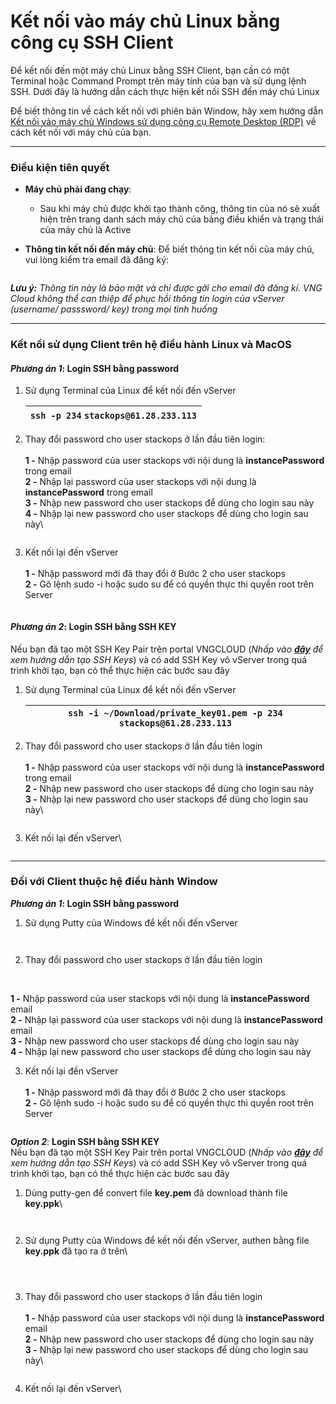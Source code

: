 # Kết nối vào máy chủ Linux bằng công cụ SSH Client

Để kết nối đến một máy chủ Linux bằng SSH Client, bạn cần có một Terminal hoặc Command Prompt trên máy tính của bạn và sử dụng lệnh SSH. Dưới đây là hướng dẫn cách thực hiện kết nối SSH đến máy chủ Linux

Để biết thông tin về cách kết nối với phiên bản Window, hãy xem hướng dẫn [Kết nối vào máy chủ Windows sử dụng công cụ Remote Desktop (RDP)](ket-noi-vao-may-chu-windows-su-dung-cong-cu-remote-desktop-rdp.md) về cách kết nối với máy chủ của bạn.

***

### **Điều kiện tiên quyết** <a href="#ketnoivaomaychulinuxbangcongcusshclient-dieukientienquyet" id="ketnoivaomaychulinuxbangcongcusshclient-dieukientienquyet"></a>

* **Máy chủ phải đang chạy**:
  * Sau khi máy chủ được khởi tạo thành công, thông tin của nó sẽ xuất hiện trên trang danh sách máy chủ của bảng điều khiển và trạng thái của máy chủ là Active
*   **Thông tin kết nối đến máy chủ**: Để biết thông tin kết nối của máy chủ, vui lòng kiểm tra email đã đăng ký:

    <figure><img src="../../../../.gitbook/assets/image (12) (1) (1) (1) (1) (1) (1) (1) (1) (1) (1) (1).png" alt=""><figcaption></figcaption></figure>

_**Lưu ý:** Thông tin này là bảo mật và chỉ được gởi cho email đã đăng kí. VNG Cloud không thể can thiệp để phục hồi thông tin login của vServer (username/ passsword/ key) trong mọi tình huống_

***

### **Kết nối sử dụng Client trên hệ điều hành Linux và MacOS** <a href="#ketnoivaomaychulinuxbangcongcusshclient-ketnoisudungclienttrenhedieuhanhlinuxvamacos" id="ketnoivaomaychulinuxbangcongcusshclient-ketnoisudungclienttrenhedieuhanhlinuxvamacos"></a>

#### _**Phương án 1**_: **Login SSH bằng password** <a href="#ketnoivaomaychulinuxbangcongcusshclient-phuongan1-loginsshbangpassword" id="ketnoivaomaychulinuxbangcongcusshclient-phuongan1-loginsshbangpassword"></a>

1.  Sử dụng Terminal của Linux để kết nối đến vServer

    | `ssh -p 234` `stackops@61.28.233.113` |
    | ------------------------------------- |
2.  Thay đổi password cho user stackops ở lần đầu tiên login:\
    \
    **1 -** Nhập password của user stackops với nội dung là **instancePassword** trong email\
    **2 -** Nhập lại password của user stackops với nội dung là **instancePassword** trong email\
    **3 -** Nhập new password cho user stackops để dùng cho login sau này\
    **4 -** Nhập lại new password cho user stackops để dùng cho login sau này\


    <figure><img src="../../../../.gitbook/assets/image (1) (1) (1) (1) (1) (1) (1) (1) (1) (1) (1) (1) (1) (1) (1) (1) (1) (1) (1) (1) (1) (1) (1) (1) (1) (1) (1) (1) (1) (1) (1) (1) (1) (1) (1) (1) (1) (1) (1) (1) (1) (1) (1).png" alt=""><figcaption></figcaption></figure>
3.  Kết nối lại đến vServer\
    \
    **1 -** Nhập password mới đã thay đổi ở Bước 2 cho user stackops\
    **2 -** Gõ lệnh sudo -i hoặc sudo su để có quyền thực thi quyền root trên Server

    <figure><img src="../../../../.gitbook/assets/image (2) (1) (1) (1) (1) (1) (1) (1) (1) (1) (1) (1) (1) (1) (1) (1) (1) (1) (1) (1) (1) (1) (1) (1) (1) (1) (1) (1) (1) (1).png" alt=""><figcaption></figcaption></figure>

#### _**Phương án 2**_: **Login SSH bằng SSH KEY** <a href="#ketnoivaomaychulinuxbangcongcusshclient-phuongan2-loginsshbangsshkey" id="ketnoivaomaychulinuxbangcongcusshclient-phuongan2-loginsshbangsshkey"></a>

Nếu bạn đã tạo một SSH Key Pair trên portal VNGCLOUD (_Nhấp vào_ [_**đây**_](https://docs.vngcloud.vn/display/ONVINA/SSH+Keys+HCM+03) _để xem hướng dẫn tạo SSH Keys_) và có add SSH Key vô vServer trong quá trình khởi tạo, bạn có thể thực hiện các bước sau đây

1.  Sử dụng Terminal của Linux để kết nối đến vServer

    | `ssh -i ~/Download/private_key01.pem -p 234` `stackops@61.28.233.113` |
    | --------------------------------------------------------------------- |
2.  Thay đổi password cho user stackops ở lần đầu tiên login\
    \
    **1 -** Nhập password của user stackops với nội dung là **instancePassword** trong email\
    **2 -** Nhập new password cho user stackops để dùng cho login sau này\
    **3 -** Nhập lại new password cho user stackops để dùng cho login sau này\


    <figure><img src="../../../../.gitbook/assets/image (3) (1) (1) (1) (1) (1) (1) (1) (1) (1) (1) (1) (1) (1) (1) (1) (1) (1) (1) (1) (1) (1) (1) (1) (1) (1) (1).png" alt=""><figcaption></figcaption></figure>
3.  Kết nối lại đến vServer\


    <figure><img src="../../../../.gitbook/assets/image (4) (1) (1) (1) (1) (1) (1) (1) (1) (1) (1) (1) (1) (1) (1) (1) (1) (1) (1) (1) (1) (1) (1) (1) (1) (1) (1).png" alt=""><figcaption></figcaption></figure>

***

### **Đối với Client thuộc hệ điều hành Window** <a href="#ketnoivaomaychulinuxbangcongcusshclient-doivoiclientthuochedieuhanhwindow" id="ketnoivaomaychulinuxbangcongcusshclient-doivoiclientthuochedieuhanhwindow"></a>

_**Phương án 1**_**: Login SSH bằng password**

1.  Sử dụng Putty của Windows để kết nối đến vServer

    <figure><img src="../../../../.gitbook/assets/image (5) (1) (1) (1) (1) (1) (1) (1) (1) (1) (1) (1) (1) (1) (1) (1) (1) (1) (1) (1) (1) (1).png" alt=""><figcaption></figcaption></figure>

    <figure><img src="../../../../.gitbook/assets/image (6) (1) (1) (1) (1) (1) (1) (1) (1) (1) (1) (1) (1) (1) (1) (1) (1).png" alt=""><figcaption></figcaption></figure>
2. Thay đổi password cho user stackops ở lần đầu tiên login

<figure><img src="../../../../.gitbook/assets/image (8) (1) (1) (1) (1) (1) (1) (1) (1) (1) (1) (1) (1) (1) (1).png" alt=""><figcaption></figcaption></figure>

\
**1 -** Nhập password của user stackops với nội dung là **instancePassword** email\
**2 -** Nhập lại password của user stackops với nội dung là **instancePassword** email\
**3 -** Nhập new password cho user stackops để dùng cho login sau này\
**4 -** Nhập lại new password cho user stackops để dùng cho login sau này

3. Kết nối lại đến vServer\
   \
   **1 -** Nhập password mới đã thay đổi ở Bước 2 cho user stackops\
   **2 -** Gõ lệnh sudo -i hoặc sudo su để có quyền thực thi quyền root trên Server

<figure><img src="../../../../.gitbook/assets/image (9) (1) (1) (1) (1) (1) (1) (1) (1) (1) (1) (1) (1) (1).png" alt=""><figcaption></figcaption></figure>

_**Option 2**_: **Login SSH bằng SSH KEY**\
Nếu bạn đã tạo một SSH Key Pair trên portal VNGCLOUD (_Nhấp vào_ [_**đây**_](../../security/ssh-key-bo-khoa.md) _để xem hướng dẫn tạo SSH Keys_) và có add SSH Key vô vServer trong quá trình khởi tạo, bạn có thể thực hiện các bước sau đây

1.  Dùng putty-gen để convert file **key.pem** đã download thành file **key.ppk**\


    <figure><img src="../../../../.gitbook/assets/image (10) (1) (1) (1) (1) (1) (1) (1) (1) (1) (1) (1) (1) (1).png" alt=""><figcaption></figcaption></figure>

    <figure><img src="../../../../.gitbook/assets/image (11) (1) (1) (1) (1) (1) (1) (1) (1) (1) (1) (1) (1) (1).png" alt=""><figcaption></figcaption></figure>
2.  Sử dụng Putty của Windows để kết nối đến vServer, authen bằng file **key.ppk** đã tạo ra ở trên\


    <figure><img src="../../../../.gitbook/assets/image (12) (1) (1) (1) (1) (1) (1) (1) (1) (1) (1) (1) (1).png" alt=""><figcaption></figcaption></figure>

    <figure><img src="../../../../.gitbook/assets/image (13) (1) (1) (1) (1) (1) (1) (1) (1) (1).png" alt=""><figcaption></figcaption></figure>

    <figure><img src="../../../../.gitbook/assets/image (14) (1) (1) (1) (1) (1) (1) (1).png" alt=""><figcaption></figcaption></figure>
3.  Thay đổi password cho user stackops ở lần đầu tiên login\
    \
    **1 -** Nhập password của user stackops với nội dung là **instancePassword** email\
    **2 -** Nhập new password cho user stackops để dùng cho login sau này\
    **3 -** Nhập lại new password cho user stackops để dùng cho login sau này\


    <figure><img src="../../../../.gitbook/assets/image (15) (1) (1) (1) (1) (1) (1) (1).png" alt=""><figcaption></figcaption></figure>
4.  Kết nối lại đến vServer\


    <figure><img src="../../../../.gitbook/assets/image (16) (1) (1) (1) (1) (1) (1) (1).png" alt=""><figcaption></figcaption></figure>


